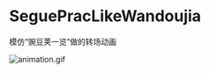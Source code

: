 # SeguePracLikeWandoujia
模仿“豌豆荚一览”做的转场动画

![animation.gif](http://upload-images.jianshu.io/upload_images/662664-2c4e1f3a57e3da63.gif?imageMogr2/auto-orient/strip)